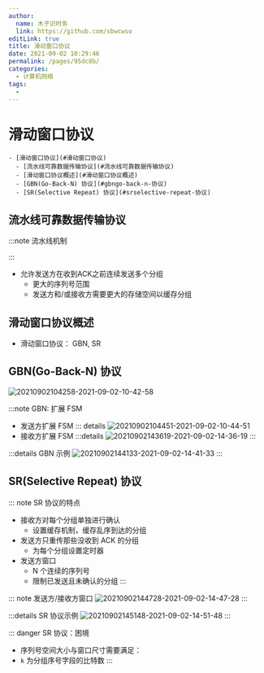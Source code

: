 ```yaml
---
author: 
  name: 木子识时务
  link: https://github.com/sbwcwso
editLink: true
title: 滑动窗口协议
date: 2021-09-02 10:29:46
permalink: /pages/95dc8b/
categories: 
  - 计算机网络
tags: 
  - 
---
```


# 滑动窗口协议

```markmap
- [滑动窗口协议](#滑动窗口协议)
  - [流水线可靠数据传输协议](#流水线可靠数据传输协议)
  - [滑动窗口协议概述](#滑动窗口协议概述)
  - [GBN(Go-Back-N) 协议](#gbngo-back-n-协议)
  - [SR(Selective Repeat) 协议](#srselective-repeat-协议)
```

## 流水线可靠数据传输协议

:::note 流水线机制

:::

* 允许发送方在收到ACK之前连续发送多个分组
  * 更大的序列号范围
  * 发送方和/或接收方需要更大的存储空间以缓存分组

## 滑动窗口协议概述

* 滑动窗口协议： GBN, SR

## GBN(Go-Back-N) 协议

![20210902104258-2021-09-02-10-42-58](https://cdn.jsdelivr.net/gh/sbwcwso/PicBed@master/20210902104258-2021-09-02-10-42-58.png)

:::note GBN: 扩展 FSM
* 发送方扩展 FSM
  ::: details
  ![20210902104451-2021-09-02-10-44-51](https://cdn.jsdelivr.net/gh/sbwcwso/PicBed@master/20210902104451-2021-09-02-10-44-51.png)
* 接收方扩展 FSM
  :::details
  ![20210902143619-2021-09-02-14-36-19](https://cdn.jsdelivr.net/gh/sbwcwso/PicBed@master/20210902143619-2021-09-02-14-36-19.png)
:::

:::details GBN 示例
![20210902144133-2021-09-02-14-41-33](https://cdn.jsdelivr.net/gh/sbwcwso/PicBed@master/20210902144133-2021-09-02-14-41-33.png)
:::

## SR(Selective Repeat) 协议

::: note SR 协议的特点
* 接收方对每个分组单独进行确认
  * 设置缓存机制，缓存乱序到达的分组
* 发送方只重传那些没收到 ACK 的分组
  * 为每个分组设置定时器
* 发送方窗口
  * N 个连续的序列号
  * 限制已发送且未确认的分组
:::

::: note 发送方/接收方窗口
![20210902144728-2021-09-02-14-47-28](https://cdn.jsdelivr.net/gh/sbwcwso/PicBed@master/20210902144728-2021-09-02-14-47-28.png)
:::

:::details SR 协议示例
![20210902145148-2021-09-02-14-51-48](https://cdn.jsdelivr.net/gh/sbwcwso/PicBed@master/20210902145148-2021-09-02-14-51-48.png)
:::

::: danger SR 协议：困境
* 序列号空间大小与窗口尺寸需要满足：
* `k` 为分组序号字段的比特数
:::



